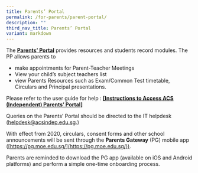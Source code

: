 ```yaml
---
title: Parents’ Portal
permalink: /for-parents/parent-portal/
description: ""
third_nav_title: Parents’ Portal
variant: markdown
---
```

The [**Parents’ Portal**](https://lms.acsindep.edu.sg/ACSIndep/login.aspx) provides resources and students record modules. The PP allows parents to

*   make appointments for Parent-Teacher Meetings
*   View your child’s subject teachers list
*   view Parents Resources such as Exam/Common Test timetable, Circulars and Principal presentations.

Please refer to the user guide for help : **[\[Instructions to Access ACS (Independent) Parents’ Portal\]](/files/instructions%20to%20access%20acs%20(indep)%20parents%20portal_v7.pdf)**

Queries on the Parents’ Portal should be directed to the IT helpdesk ([helpdesk@acsindep.edu.sg](mailto:helpdesk@acsindep.edu.sg).)

With effect from 2020, circulars, consent forms and other school announcements will be sent through the **Parents Gateway** (PG) mobile app ([https://pg.moe.edu.sg/](https://pg.moe.edu.sg/)).

Parents are reminded to download the PG app (available on iOS and Android platforms) and perform a simple one-time onboarding process.